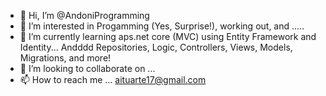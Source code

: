 - 👋 Hi, I’m @AndoniProgramming
- 👀 I’m interested in Progamming (Yes, Surprise!), working out, and .....
- 🌱 I’m currently learning aps.net core (MVC) using Entity Framework and Identity... Andddd Repositories, Logic, Controllers, Views, Models, Migrations, and more!
- 💞️ I’m looking to collaborate on ...
- 📫 How to reach me ... aituarte17@gmail.com

<!---
AndoniProgramming/AndoniProgramming is a ✨ special ✨ repository because its `README.md` (this file) appears on your GitHub profile.
You can click the Preview link to take a look at your changes.
--->

